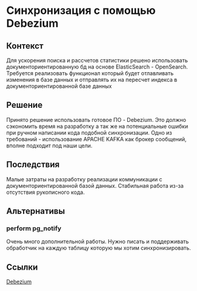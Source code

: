 # Синхронизация c помощью Debezium

## Контекст

Для ускорения поиска и рассчетов статистики решено использовать документориентированную бд на основе ElasticSearch - OpenSearch. Требуется реализовать функционал который будет отлавливать изменения в базе данных и отправлять их на пересчет индекса в документориентированной базе данных

## Решение

Принято решение использовать готовое ПО - Debezium. Это должно сэкономить время на разработку а так же на потенциальные ошибки при ручном написании кода подобной синхронизации. Одно из требований - использование APACHE KAFKA как брокер сообщений, вполне подходит под наши цели.

## Последствия

Малые затраты на разработку реализации коммуникации с документориентированной базой данных. Стабильная работа из-за отсутствия рукописного кода.

## Альтернативы

### perform pg_notify

Очень много дополнительной работы. Нужно писать и поддерживать обработчик на каждую таблицу которую мы хотим синхронизировать.

## Ссылки

[Debezium](https://debezium.io/documentation/reference/2.1/connectors/postgresql.html)
